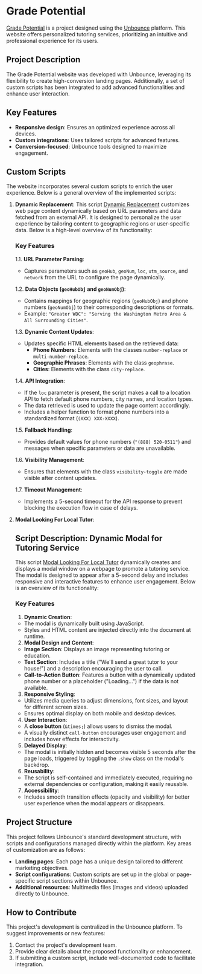 # Grade Potential

[Grade Potential](https://www.gradepotentialtutors.com/) is a project designed using the [Unbounce](https://unbounce.com/) platform. This website offers personalized tutoring services, prioritizing an intuitive and professional experience for its users.

## Project Description

The Grade Potential website was developed with Unbounce, leveraging its flexibility to create high-conversion landing pages. Additionally, a set of custom scripts has been integrated to add advanced functionalities and enhance user interaction.

## Key Features

- **Responsive design**: Ensures an optimized experience across all devices.
- **Custom integrations**: Uses tailored scripts for advanced features.
- **Conversion-focused**: Unbounce tools designed to maximize engagement.

## Custom Scripts

The website incorporates several custom scripts to enrich the user experience. Below is a general overview of the implemented scripts:

1. **Dynamic Replacement**:
   This script [Dynamic Replacement](https://github.com/madebygarzon/pip-dev/blob/main/GradePotential/DynamicReplacement.js) customizes web page content dynamically based on URL parameters and data fetched from an external API. It is designed to personalize the user experience by tailoring content to geographic regions or user-specific data. Below is a high-level overview of its functionality:

    ### Key Features

    1.1. **URL Parameter Parsing**:
    - Captures parameters such as `geoHub`, `geoNum`, `loc`, `utm_source`, and `network` from the URL to configure the page dynamically.

    1.2. **Data Objects (`geoHubObj` and `geoNumObj`)**:
    - Contains mappings for geographic regions (`geoHubObj`) and phone numbers (`geoNumObj`) to their corresponding descriptions or formats.
    - Example: `"Greater WDC": "Serving the Washington Metro Area & All Surrounding Cities"`.

    1.3. **Dynamic Content Updates**:
    - Updates specific HTML elements based on the retrieved data:
        - **Phone Numbers**: Elements with the classes `number-replace` or `multi-number-replace`.
        - **Geographic Phrases**: Elements with the class `geophrase`.
        - **Cities**: Elements with the class `city-replace`.

    1.4. **API Integration**:
    - If the `loc` parameter is present, the script makes a call to a location API to fetch default phone numbers, city names, and location types.
    - The data retrieved is used to update the page content accordingly.
    - Includes a helper function to format phone numbers into a standardized format (`(XXX) XXX-XXXX`).

    1.5. **Fallback Handling**:
    - Provides default values for phone numbers (`"(888) 520-0511"`) and messages when specific parameters or data are unavailable.

    1.6. **Visibility Management**:
    - Ensures that elements with the class `visibility-toggle` are made visible after content updates.

    1.7. **Timeout Management**:
    - Implements a 5-second timeout for the API response to prevent blocking the execution flow in case of delays.

2. **Modal Looking For Local Tutor**:
    ## Script Description: Dynamic Modal for Tutoring Service

    This script [Modal Looking For Local Tutor](https://github.com/madebygarzon/pip-dev/blob/main/GradePotential/DynamicReplacement.js) dynamically creates and displays a modal window on a webpage to promote a tutoring service. The modal is designed to appear after a 5-second delay and includes responsive and interactive features to enhance user engagement. Below is an overview of its functionality:

    ### Key Features

    1. **Dynamic Creation**:
    - The modal is dynamically built using JavaScript.
    - Styles and HTML content are injected directly into the document at runtime.

    2. **Modal Design and Content**:
    - **Image Section**: Displays an image representing tutoring or education.
    - **Text Section**: Includes a title ("We'll send a great tutor to your house!") and a description encouraging the user to call.
    - **Call-to-Action Button**: Features a button with a dynamically updated phone number or a placeholder ("Loading...") if the data is not available.

    3. **Responsive Styling**:
    - Utilizes media queries to adjust dimensions, font sizes, and layout for different screen sizes.
    - Ensures optimal display on both mobile and desktop devices.

    4. **User Interaction**:
    - A **close button** (`&times;`) allows users to dismiss the modal.
    - A visually distinct `call-button` encourages user engagement and includes hover effects for interactivity.

    5. **Delayed Display**:
    - The modal is initially hidden and becomes visible 5 seconds after the page loads, triggered by toggling the `.show` class on the modal's backdrop.

    6. **Reusability**:
    - The script is self-contained and immediately executed, requiring no external dependencies or configuration, making it easily reusable.

    7. **Accessibility**:
    - Includes smooth transition effects (opacity and visibility) for better user experience when the modal appears or disappears.

    


## Project Structure

This project follows Unbounce's standard development structure, with scripts and configurations managed directly within the platform. Key areas of customization are as follows:

- **Landing pages**: Each page has a unique design tailored to different marketing objectives.
- **Script configurations**: Custom scripts are set up in the global or page-specific script sections within Unbounce.
- **Additional resources**: Multimedia files (images and videos) uploaded directly to Unbounce.

## How to Contribute

This project's development is centralized in the Unbounce platform. To suggest improvements or new features:

1. Contact the project's development team.
2. Provide clear details about the proposed functionality or enhancement.
3. If submitting a custom script, include well-documented code to facilitate integration.

